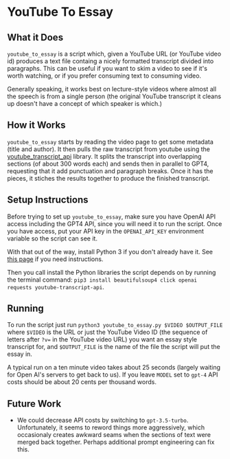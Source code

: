 # YouTube To Essay

## What it Does
`youtube_to_essay` is a script which, given a YouTube URL (or YouTube video id) produces a text file containg a nicely formatted transcript divided into paragraphs.  This can be useful if you want to skim a video to see if it's worth watching, or if you prefer consuming text to consuming video.

Generally speaking, it works best on lecture-style videos where almost all the speech is from a single person (the original YouTube transcript it cleans up doesn't have a concept of which speaker is which.)

## How it Works
`youtube_to_essay` starts by reading the video page to get some metadata (title and author).  It then pulls the raw transcript from youtube using the [youtube_transcript_api](https://pypi.org/project/youtube-transcript-api/) library.  It splits the transcript into overlapping sections (of about 300 words each) and sends then in parallel to GPT4, requesting that it add punctuation and paragraph breaks.  Once it has the pieces, it stiches the results together to produce the finished transcript.

## Setup Instructions
Before trying to set up `youtube_to_essay`, make sure you have OpenAI API access including the GPT4 API, since you will need it to run the script.  Once you have access, put your API key in the `OPENAI_API_KEY` environment variable so the script can see it.

With that out of the way, install Python 3 if you don't already have it.  See [this page](https://realpython.com/installing-python/) if you need instructions.

Then you call install the Python libraries the script depends on by running the terminal command: `pip3 install beautifulsoup4 click openai requests youtube-transcript-api`.

## Running
To run the script just run `python3 youtube_to_essay.py $VIDEO $OUTPUT_FILE` where `$VIDEO` is the URL or just the YouTube Video ID (the sequence of letters after `?v=` in the YouTube video URL) you want an essay style transcript for, and `$OUTPUT_FILE` is the name of the file the script will put the essay in.

A typical run on a ten minute video takes about 25 seconds (largely waiting for Open AI's servers to get back to us).  If you leave `MODEL` set to `gpt-4` API costs should be about 20 cents per thousand words.

## Future Work
* We could decrease API costs by switching to `gpt-3.5-turbo`.  Unfortunately, it seems to reword things more aggressively, which occasionaly creates awkward seams when the sections of text were merged back together.  Perhaps additional prompt engineering can fix this.